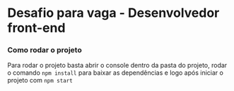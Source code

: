 # Desafio para vaga - Desenvolvedor front-end

### Como rodar o projeto

Para rodar o projeto basta abrir o console dentro da pasta do projeto, rodar o comando `npm install` para baixar as dependências e logo após iniciar o projeto com `npm start`
